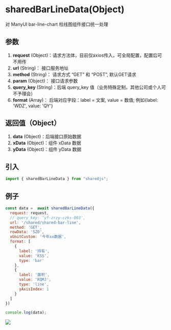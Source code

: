 # sharedBarLineData(Object)
对 ManyUI bar-line-chart 柱线图组件接口统一处理

## 参数
1. **request** (Object)：请求方法体，目前仅axios传入，可全局配置，配置后可不用传
2. **url** (String)： 接口服务地址
3. **method** (String)： 请求方式 “GET” 和 “POST”, 默认GET请求
4. **param** (Object)： 接口请求参数
5. **query_key** (String)：后端 query_key 值（业务特殊定制，其他公司或个人可不予理会）
6. **format** (Array)： 后端对应字段：label = 文案, value = 数值; 例如{label: 'WDZ', value: 'QY'}

## 返回值（Object）
1. **data** (Object)：后端接口原始数据
2. **xData** (Object)：组件 xData 数据
2. **yData** (Object)：组件 yData 数据

## 引入
```javascript
import { sharedBarLineData } from "sharedjs";
```

## 例子
```javascript
const data =  await sharedBarLineData({
  request: request,
  // query_key: 'yf-zrzy-czks-003',
  url: '/shared/shared-bar-line',
  method: 'GET',
  rowData: 'SZD',
  xUnitCustom: '今年xx数据',
  format: [
    {
      label: '持有',
      value: 'KSS',
      type: 'bar'
    },
    {
      label: '面积',
      value: 'KQMJ',
      type: 'line',
      yAxisIndex: 1
    }
  ]
})

console.log(data);
```
![](/SharedJS/markdown/sharedBarLineData1-1.png)
